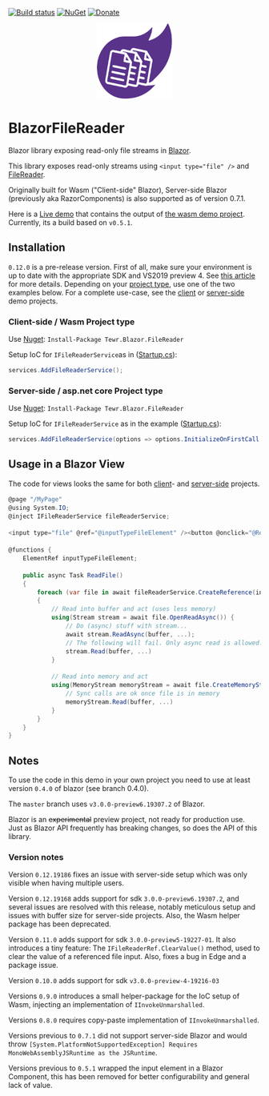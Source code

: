 [![Build status](https://ci.appveyor.com/api/projects/status/rr7pchwk7wbc3mn1/branch/master?svg=true)](https://ci.appveyor.com/project/Tewr/blazorfilereader/branch/master)
[![NuGet](https://img.shields.io/nuget/dt/Tewr.Blazor.FileReader.svg?label=Tewr.Blazor.FileReader)](https://www.nuget.org/packages/Tewr.Blazor.FileReader)
[![Donate](https://img.shields.io/badge/Donate-PayPal-green.svg)](https://www.paypal.com/cgi-bin/webscr?cmd=_donations&business=AC77J8GFQ6LYA&item_name=Blazor+File+Reader+Project&currency_code=EUR&source=url)

<p align="center">
  <img width="150" height="150" src="icon.svg">
</p>

# BlazorFileReader
Blazor library exposing read-only file streams in [Blazor](https://github.com/aspnet/Blazor). 

This library exposes read-only streams using ```<input type="file" />```
and [FileReader](https://developer.mozilla.org/en-US/docs/Web/API/FileReader).

Originally built for Wasm ("Client-side" Blazor), Server-side Blazor (previously aka RazorComponents) is also supported as of version 0.7.1.

Here is a [Live demo](https://tewr.github.io/BlazorFileReader/) that contains the output of [the wasm demo project](src/Blazor.FileReader.Wasm.Demo). Currently, its a build based on ```v0.5.1```.

## Installation

```0.12.0``` is a pre-release version. First of all, make sure your environment is up to date with the appropriate SDK and VS2019 preview 4. See [this article](https://devblogs.microsoft.com/aspnet/asp-net-core-and-blazor-updates-in-net-core-3-0-preview-6/) for more details.
Depending on your [project type](https://docs.microsoft.com/en-us/aspnet/core/razor-components/faq?view=aspnetcore-3.0), use one of the two examples below. 
For a complete use-case, see the [client](src/Blazor.FileReader.Wasm.Demo) or [server-side](/src/Blazor.FileReader.ServerSide.Demo) demo projects.

### Client-side / Wasm Project type
Use [Nuget](https://www.nuget.org/packages/Tewr.Blazor.FileReader): ```Install-Package Tewr.Blazor.FileReader```

Setup IoC for ```IFileReaderService```as in ([Startup.cs](src/Blazor.FileReader.Wasm.Demo/Startup.cs#L11)):

```cs
services.AddFileReaderService();

```

### Server-side / asp.net core Project type

Use [Nuget](https://www.nuget.org/packages/Tewr.Blazor.FileReader): ```Install-Package Tewr.Blazor.FileReader```

Setup IoC for  ```IFileReaderService``` as in the example ([Startup.cs](src/Blazor.FileReader.ServerSideBlazor.Demo/Startup.cs#L16)):

```cs
services.AddFileReaderService(options => options.InitializeOnFirstCall = true);

```

## Usage in a Blazor View

The code for views looks the same for both [client](src/Blazor.FileReader.Wasm.Demo)- and [server-side](/src/Blazor.FileReader.ServerSide.Demo) projects.

```cs
@page "/MyPage"
@using System.IO;
@inject IFileReaderService fileReaderService;

<input type="file" @ref="@inputTypeFileElement" /><button @onclick="@ReadFile">Read file</button>

@functions {
    ElementRef inputTypeFileElement;

    public async Task ReadFile()
    {
        foreach (var file in await fileReaderService.CreateReference(inputTypeFileElement).EnumerateFilesAsync())
        {
            // Read into buffer and act (uses less memory)
            using(Stream stream = await file.OpenReadAsync()) {
                // Do (async) stuff with stream...
                await stream.ReadAsync(buffer, ...);
                // The following will fail. Only async read is allowed.
                stream.Read(buffer, ...)
            }

            // Read into memory and act
            using(MemoryStream memoryStream = await file.CreateMemoryStreamAsync(4096)) {
                // Sync calls are ok once file is in memory
                memoryStream.Read(buffer, ...)
            }
        }
    }
}
```

## Notes

To use the code in this demo in your own project you need to use at least version 
```0.4.0``` of blazor (see branch 0.4.0). 

The ```master``` branch uses ```v3.0.0-preview6.19307.2``` of Blazor.

Blazor is an ~~experimental~~ preview project, not ready for production use. Just as Blazor API frequently has breaking changes, so does the API of this library.

### Version notes

Version ```0.12.19186``` fixes an issue with server-side setup which was only visible when having multiple users.

Version ```0.12.19168``` adds support for sdk ```3.0.0-preview6.19307.2```, and several issues are resolved with this release, notably meticulous setup and issues with buffer size for server-side projects. Also, the Wasm helper package has been deprecated.

Version ```0.11.0``` adds support for sdk ```3.0.0-preview5-19227-01```. It also introduces a tiny feature: The ```IFileReaderRef.ClearValue()``` method, used to clear the value of a referenced file input. Also, fixes a bug in Edge and a package issue.

Version ```0.10.0``` adds support for sdk ```v3.0.0-preview-4-19216-03```

Versions ```0.9.0``` introduces a small helper-package for the IoC setup of Wasm, injecting an implementation of ```IInvokeUnmarshalled```.

Versions ```0.8.0``` requires copy-paste implementation of ```IInvokeUnmarshalled```.

Versions previous to ```0.7.1``` did not support server-side Blazor and would throw ```[System.PlatformNotSupportedException] Requires MonoWebAssemblyJSRuntime as the JSRuntime```.

Versions previous to ```0.5.1``` wrapped the input element in a Blazor Component, this has been removed for better configurability and general lack of value.


